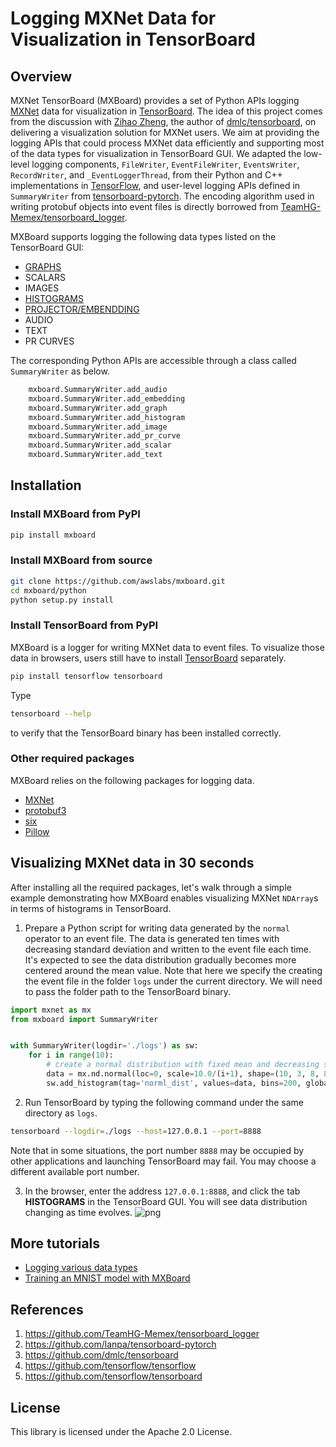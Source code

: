 # Logging MXNet Data for Visualization in TensorBoard

## Overview

MXNet TensorBoard (MXBoard) provides a set of Python APIs logging
[MXNet](http://mxnet.incubator.apache.org/) data for visualization in
[TensorBoard](https://www.tensorflow.org/programmers_guide/summaries_and_tensorboard). 
The idea of this project comes from the discussion with [Zihao Zheng](https://github.com/zihaolucky),
the author of
[dmlc/tensorboard](https://github.com/dmlc/tensorboard),
on delivering a visualization solution for MXNet users.
We aim at providing the logging APIs that could process MXNet data efficiently
and supporting most of the data types for visualization in TensorBoard GUI.
We adapted the low-level logging components, `FileWriter`, `EventFileWriter`,
`EventsWriter`, `RecordWriter`,
and `_EventLoggerThread`, from their Python and C++
implementations in [TensorFlow](https://github.com/tensorflow/tensorflow),
and user-level logging APIs defined in `SummaryWriter` from
[tensorboard-pytorch](https://github.com/lanpa/tensorboard-pytorch).
The encoding algorithm used in writing protobuf objects into event files
is directly borrowed from
[TeamHG-Memex/tensorboard_logger](https://github.com/TeamHG-Memex/tensorboard_logger).

MXBoard supports logging the following data types listed on the TensorBoard GUI:
- [GRAPHS](https://www.tensorflow.org/versions/r1.1/get_started/graph_viz)
- SCALARS
- IMAGES
- [HISTOGRAMS](https://www.tensorflow.org/programmers_guide/tensorboard_histograms)
- [PROJECTOR/EMBENDDING](https://www.tensorflow.org/programmers_guide/embedding)
- AUDIO
- TEXT
- PR CURVES

The corresponding Python APIs are accessible through a class called `SummaryWriter` as below.
```python
    mxboard.SummaryWriter.add_audio
    mxboard.SummaryWriter.add_embedding
    mxboard.SummaryWriter.add_graph
    mxboard.SummaryWriter.add_histogram
    mxboard.SummaryWriter.add_image
    mxboard.SummaryWriter.add_pr_curve
    mxboard.SummaryWriter.add_scalar
    mxboard.SummaryWriter.add_text
```

## Installation

### Install MXBoard from PyPI
```bash
pip install mxboard
```

### Install MXBoard from source
```bash
git clone https://github.com/awslabs/mxboard.git
cd mxboard/python
python setup.py install
```

### Install TensorBoard from PyPI
MXBoard is a logger for writing MXNet data to event files.
To visualize those data in browsers, users still have to install
[TensorBoard](https://www.tensorflow.org/versions/r1.1/get_started/summaries_and_tensorboard)
separately.
```bash
pip install tensorflow tensorboard
```
Type
```bash
tensorboard --help
```
to verify that the TensorBoard binary has been installed correctly.

### Other required packages
MXBoard relies on the following packages for logging data.
- [MXNet](https://pypi.python.org/pypi/mxnet)
- [protobuf3](https://pypi.python.org/pypi/protobuf)
- [six](https://pypi.python.org/pypi/six)
- [Pillow](https://pypi.python.org/pypi/Pillow)


## Visualizing MXNet data in 30 seconds
After installing all the required packages, let's walk through a simple example demonstrating how
MXBoard enables visualizing MXNet `NDArray`s in terms of histograms in TensorBoard.

1. Prepare a Python script for writing data generated by the `normal` operator to an event file.
The data is generated ten times with decreasing standard deviation and written to the event
file each time. It's expected to see the data distribution gradually becomes more centered around
the mean value. Note that here we specify the creating the event file in the folder `logs`
under the current directory. We will need to pass the folder path to the TensorBoard binary.
```python
import mxnet as mx
from mxboard import SummaryWriter


with SummaryWriter(logdir='./logs') as sw:
    for i in range(10):
        # create a normal distribution with fixed mean and decreasing std
        data = mx.nd.normal(loc=0, scale=10.0/(i+1), shape=(10, 3, 8, 8))
        sw.add_histogram(tag='norml_dist', values=data, bins=200, global_step=i)
```

2. Run TensorBoard by typing the following command under the same directory as `logs`.
```bash
tensorboard --logdir=./logs --host=127.0.0.1 --port=8888
```
Note that in some situations,
the port number `8888` may be occupied by other applications and launching TensorBoard
may fail. You may choose a different available port number.

3. In the browser, enter the address `127.0.0.1:8888`, and click the tab **HISTOGRAMS**
in the TensorBoard GUI. You will see data distribution changing as time evolves.
![png](https://github.com/reminisce/web-data/blob/tensorboard_doc/mxnet/tensorboard/doc/summary_histogram_norm.png)

## More tutorials
- [Logging various data types](https://github.com/awslabs/mxboard/blob/tensorboard_logging/demo.md)
- [Training an MNIST model with MXBoard](https://github.com/awslabs/mxboard/tree/tensorboard_logging/examples/mnist)

## References
1. https://github.com/TeamHG-Memex/tensorboard_logger
2. https://github.com/lanpa/tensorboard-pytorch
3. https://github.com/dmlc/tensorboard
4. https://github.com/tensorflow/tensorflow
5. https://github.com/tensorflow/tensorboard

## License
This library is licensed under the Apache 2.0 License. 
